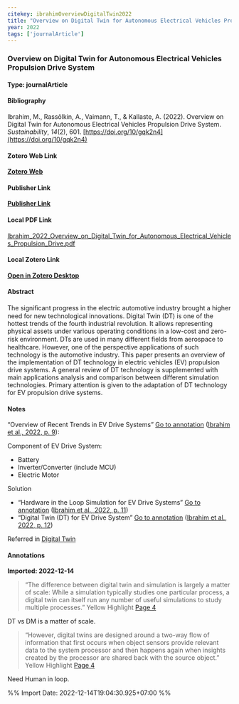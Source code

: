 ```yaml
---
citekey: ibrahimOverviewDigitalTwin2022  
title: "Overview on Digital Twin for Autonomous Electrical Vehicles Propulsion Drive System"
year: 2022
tags: ['journalArticle']
---
```


### Overview on Digital Twin for Autonomous Electrical Vehicles Propulsion Drive System  

#### Type: journalArticle

#### Bibliography
  
Ibrahim, M., Rassõlkin, A., Vaimann, T., & Kallaste, A. (2022). Overview on Digital Twin for Autonomous Electrical Vehicles Propulsion Drive System. _Sustainability_, _14_(2), 601. [https://doi.org/10/gqk2n4](https://doi.org/10/gqk2n4)  
  

#### Zotero Web Link
[**Zotero Web**](http://zotero.org/users/242940/items/J37JP3KS)  

#### Publisher Link
[**Publisher Link**](https://www.mdpi.com/2071-1050/14/2/601)  

#### Local PDF Link
[Ibrahim_2022_Overview_on_Digital_Twin_for_Autonomous_Electrical_Vehicles_Propulsion_Drive.pdf](file:///C:/Users/User/Zotero/storage/GQECJMTL/Ibrahim_2022_Overview_on_Digital_Twin_for_Autonomous_Electrical_Vehicles_Propulsion_Drive.pdf)  

#### Local Zotero Link
[**Open in Zotero Desktop**](zotero://select/library/items/J37JP3KS)  

#### Abstract

The signiﬁcant progress in the electric automotive industry brought a higher need for new technological innovations. Digital Twin (DT) is one of the hottest trends of the fourth industrial revolution. It allows representing physical assets under various operating conditions in a low-cost and zero-risk environment. DTs are used in many different ﬁelds from aerospace to healthcare. However, one of the perspective applications of such technology is the automotive industry. This paper presents an overview of the implementation of DT technology in electric vehicles (EV) propulsion drive systems. A general review of DT technology is supplemented with main applications analysis and comparison between different simulation technologies. Primary attention is given to the adaptation of DT technology for EV propulsion drive systems.


#### Notes
  
“Overview of Recent Trends in EV Drive Systems” [Go to annotation](zotero://open-pdf/library/items/GQECJMTL?page=9&annotation=undefined) ([Ibrahim et al., 2022, p. 9](zotero://select/library/items/J37JP3KS)):

Component of EV Drive System:

-   Battery
-   Inverter/Converter (include MCU)
-   Electric Motor

Solution

-   “Hardware in the Loop Simulation for EV Drive Systems” [Go to annotation](zotero://open-pdf/library/items/GQECJMTL?page=11&annotation=undefined) ([Ibrahim et al., 2022, p. 11](zotero://select/library/items/J37JP3KS))
-   “Digital Twin (DT) for EV Drive System” [Go to annotation](zotero://open-pdf/library/items/GQECJMTL?page=12&annotation=undefined) ([Ibrahim et al., 2022, p. 12](zotero://select/library/items/J37JP3KS))

Referred in [Digital Twin](zotero://note/u/CCAVEUUB/?ignore=1)


#### Annotations
  
**Imported: 2022-12-14**

> “The difference between digital twin and simulation is largely a matter of scale: While a simulation typically studies one particular process, a digital twin can itself run any number of useful simulations to study multiple processes.” Yellow Highlight [Page 4](zotero://open-pdf/library/items/GQECJMTL?page=4)

DT vs DM is a matter of scale.

> “However, digital twins are designed around a two-way flow of information that first occurs when object sensors provide relevant data to the system processor and then happens again when insights created by the processor are shared back with the source object.” Yellow Highlight [Page 4](zotero://open-pdf/library/items/GQECJMTL?page=4)

Need Human in loop.


%% Import Date: 2022-12-14T19:04:30.925+07:00 %%
